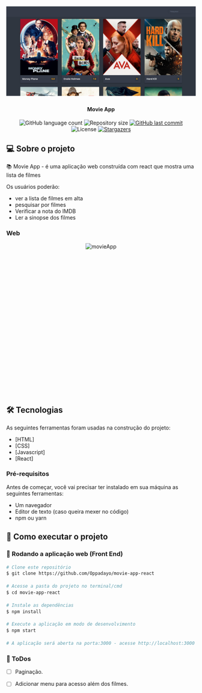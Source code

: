 <h1 align="center">
    <img alt="movieApp" title="#movieApp" src="./assets/hero.png" />
</h1>

<h4 align="center"> 
	Movie App
</h4>

<p align="center">
  <img alt="GitHub language count" src="https://img.shields.io/github/languages/count/Oppadayo/movie-app-react?color=%2304D361">

  <img alt="Repository size" src="https://img.shields.io/github/repo-size/Oppadayo/movie-app-react">	
  
  <a href="https://github.com/Oppadayo/movie-app-react/commits/master">
    <img alt="GitHub last commit" src="https://img.shields.io/github/last-commit/Oppadayo/movie-app-react">
  </a>

  <img alt="License" src="https://img.shields.io/badge/license-MIT-brightgreen">
   <a href="https://github.com/Oppadayo/movie-app-react/stargazers">
    <img alt="Stargazers" src="https://img.shields.io/github/stars/Oppadayo/movie-app-react?style=social">
  </a>
</p>


## 💻 Sobre o projeto

📚 Movie App - é uma aplicação web construída com react que mostra uma lista de filmes

Os usuários poderão:
- ver a lista de filmes em alta
- pesquisar por filmes 
- Verificar a nota do IMDB
- Ler a sinopse dos filmes


### Web

<p align="center" style="display: flex; align-items: flex-start; justify-content: center;">
  <img alt="movieApp" title="#movieApp" src="./assets/movie-app.gif" height="400px">

  
</p>

## 🛠 Tecnologias

As seguintes ferramentas foram usadas na construção do projeto:

- [HTML]
- [CSS]
- [Javascript]
- [React]

### Pré-requisitos

Antes de começar, você vai precisar ter instalado em sua máquina as seguintes ferramentas:
- Um navegador
- Editor de texto (caso queira mexer no código)
- npm ou yarn


## 🚀 Como executar o projeto

### 🧭 Rodando a aplicação web (Front End)

```bash
# Clone este repositório
$ git clone https://github.com/Oppadayo/movie-app-react

# Acesse a pasta do projeto no terminal/cmd
$ cd movie-app-react

# Instale as dependências
$ npm install

# Execute a aplicação em modo de desenvolvimento
$ npm start

# A aplicação será aberta na porta:3000 - acesse http://localhost:3000
```

### 📝 ToDos
- [ ] Paginação.
- [ ] Adicionar menu para acesso além dos filmes.

